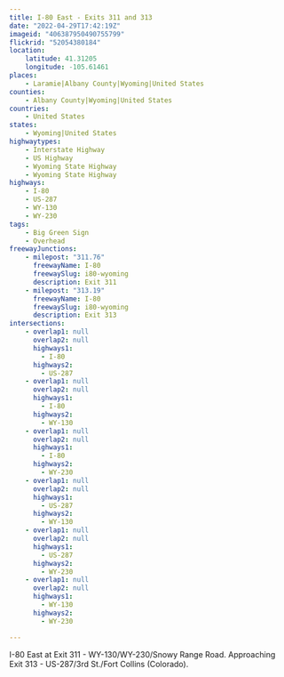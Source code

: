 ```yaml
---
title: I-80 East - Exits 311 and 313
date: "2022-04-29T17:42:19Z"
imageid: "406387950490755799"
flickrid: "52054380184"
location:
    latitude: 41.31205
    longitude: -105.61461
places:
    - Laramie|Albany County|Wyoming|United States
counties:
    - Albany County|Wyoming|United States
countries:
    - United States
states:
    - Wyoming|United States
highwaytypes:
    - Interstate Highway
    - US Highway
    - Wyoming State Highway
    - Wyoming State Highway
highways:
    - I-80
    - US-287
    - WY-130
    - WY-230
tags:
    - Big Green Sign
    - Overhead
freewayJunctions:
    - milepost: "311.76"
      freewayName: I-80
      freewaySlug: i80-wyoming
      description: Exit 311
    - milepost: "313.19"
      freewayName: I-80
      freewaySlug: i80-wyoming
      description: Exit 313
intersections:
    - overlap1: null
      overlap2: null
      highways1:
        - I-80
      highways2:
        - US-287
    - overlap1: null
      overlap2: null
      highways1:
        - I-80
      highways2:
        - WY-130
    - overlap1: null
      overlap2: null
      highways1:
        - I-80
      highways2:
        - WY-230
    - overlap1: null
      overlap2: null
      highways1:
        - US-287
      highways2:
        - WY-130
    - overlap1: null
      overlap2: null
      highways1:
        - US-287
      highways2:
        - WY-230
    - overlap1: null
      overlap2: null
      highways1:
        - WY-130
      highways2:
        - WY-230

---
```

I-80 East at Exit 311 - WY-130/WY-230/Snowy Range Road.  Approaching Exit 313 - US-287/3rd St./Fort Collins (Colorado).